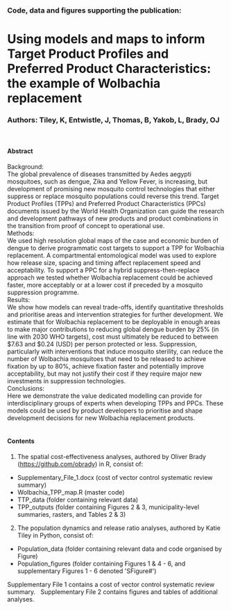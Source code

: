 ### Code, data and figures supporting the publication:
# Using models and maps to inform Target Product Profiles and Preferred Product Characteristics: the example of Wolbachia replacement
### Authors: Tiley, K, Entwistle, J, Thomas, B, Yakob, L, Brady, OJ
&nbsp; 
#### Abstract  
Background:  
The global prevalence of diseases transmitted by Aedes aegypti mosquitoes, such as dengue, Zika and Yellow Fever, is increasing, but development of promising new mosquito control technologies that either suppress or replace mosquito populations could reverse this trend. Target Product Profiles (TPPs) and Preferred Product Characteristics (PPCs) documents issued by the World Health Organization can guide the research and development pathways of new products and product combinations in the transition from proof of concept to operational use.  
Methods:  
We used high resolution global maps of the case and economic burden of dengue to derive programmatic cost targets to support a TPP for Wolbachia replacement. A compartmental entomological model was used to explore how release size, spacing and timing affect replacement speed and acceptability. To support a PPC for a hybrid suppress-then-replace approach we tested whether Wolbachia replacement could be achieved faster, more acceptably or at a lower cost if preceded by a mosquito suppression programme.  
Results:  
We show how models can reveal trade-offs, identify quantitative thresholds and prioritise areas and intervention strategies for further development. We estimate that for Wolbachia replacement to be deployable in enough areas to make major contributions to reducing global dengue burden by 25% (in line with 2030 WHO targets), cost must ultimately be reduced to between $7.63 and $0.24 (USD) per person protected or less. Suppression, particularly with interventions that induce mosquito sterility, can reduce the number of Wolbachia mosquitoes that need to be released to achieve fixation by up to 80%, achieve fixation faster and potentially improve acceptability, but may not justify their cost if they require major new investments in suppression technologies.   
Conclusions:  
Here we demonstrate the value dedicated modelling can provide for interdisciplinary groups of experts when developing TPPs and PPCs. These models could be used by product developers to prioritise and shape development decisions for new Wolbachia replacement products.  
&nbsp; 
#### Contents  
1. The spatial cost-effectiveness analyses, authored by Oliver Brady (https://github.com/obrady) in R, consist of:  
- Supplementary_File_1.docx (cost of vector control systematic review summary)  
- Wolbachia_TPP_map.R (master code)  
- TTP_data (folder containing relevant data)  
- TPP_outputs (folder containing Figures 2 & 3, municipality-level summaries, rasters, and Tables 2 & 3)     
2. The population dynamics and release ratio analyses, authored by Katie Tiley in Python, consist of:  
- Population_data (folder containing relevant data and code organised by Figure)  
- Population_figures (folder containing Figures 1 & 4 - 6, and supplementary Figures 1 - 6 denoted 'SFigure#')  

Supplementary File 1 contains a cost of vector control systematic review summary. &nbsp; 
Supplementary File 2 contains figures and tables of additional analyses.
